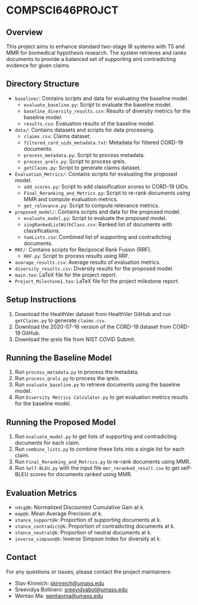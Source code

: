 # COMPSCI646PROJCT

## Overview
This project aims to enhance standard two-stage IR systems with T5 and MMR for biomedical hypothesis research. The system retrieves and ranks documents to provide a balanced set of supporting and contradicting evidence for given claims.

## Directory Structure
- `baseline/`: Contains scripts and data for evaluating the baseline model.
  - `evaluate_baseline.py`: Script to evaluate the baseline model.
  - `baseline_diversity_results.csv`: Results of diversity metrics for the baseline model.
  - `results.csv`: Evaluation results of the baseline model.
- `data/`: Contains datasets and scripts for data processing.
  - `claims.csv`: Claims dataset.
  - `filtered_cord_uids_metadata.txt`: Metadata for filtered CORD-19 documents.
  - `process_metadata.py`: Script to process metadata.
  - `process_qrels.py`: Script to process qrels.
  - `getClaims.py`: Script to generate claims dataset.
- `Evaluation_Metrics/`: Contains scripts for evaluating the proposed model.
  - `add_scores.py`: Script to add classification scores to CORD-19 UIDs.
  - `Final_Reranking_and_Metrics.py`: Script to re-rank documents using MMR and compute evaluation metrics.
  - `get_relevance.py`: Script to compute relevance metrics.
- `proposed_model/`: Contains scripts and data for the proposed model.
  - `evaluate_model.py`: Script to evaluate the proposed model.
  - `singRankedListWithClass.csv`: Ranked list of documents with classifications.
  - `twoLists.csv`: Combined list of supporting and contradicting documents.
- `RRF/`: Contains scripts for Reciprocal Rank Fusion (RRF).
  - `RRF.py`: Script to process results using RRF.
- `avarage_results.csv`: Average results of evaluation metrics.
- `diversity_results.csv`: Diversity results for the proposed model.
- `main.tex`: LaTeX file for the project report.
- `Project_Milestone1.tex`: LaTeX file for the project milestone report.

## Setup Instructions
1. Download the HealthVer dataset from HealthVer GitHub and run `getClaims.py` to generate `claims.csv`.
2. Download the 2020-07-16 version of the CORD-19 dataset from CORD-19 GitHub.
3. Download the qrels file from NIST COVID Submit.

## Running the Baseline Model
1. Run `process_metadata.py` to process the metadata.
2. Run `process_qrels.py` to process the qrels.
3. Run `evaluate_baseline.py` to retrieve documents using the baseline model.
4. Run `Diversity Metrics Calculator.py` to get evaluation metrics results for the baseline model.

## Running the Proposed Model
1. Run `evaluate_model.py` to get lists of supporting and contradicting documents for each claim.
2. Run `combine_lists.py` to combine these lists into a single list for each claim.
3. Run `Final_Reranking_and_Metrics.py` to re-rank documents using MMR.
4. Run `Self-BLEU.py` with the input file `mmr_reranked_result.csv` to get self-BLEU scores for documents ranked using MMR.

## Evaluation Metrics
- `ndcg@k`: Normalized Discounted Cumulative Gain at k.
- `map@k`: Mean Average Precision at k.
- `stance_support@k`: Proportion of supporting documents at k.
- `stance_contradict@k`: Proportion of contradicting documents at k.
- `stance_neutral@k`: Proportion of neutral documents at k.
- `inverse_simpson@k`: Inverse Simpson Index for diversity at k.

## Contact
For any questions or issues, please contact the project maintainers:
- Stav Kinreich: [skinreich@umass.edu](mailto:skinreich@umass.edu)
- Sreevidya Bollineni: [sreevidyabol@umass.edu](mailto:sreevidyabol@umass.edu)
- Wentao Ma: [wentaoma@umass.edu](mailto:wentaoma@umass.edu)